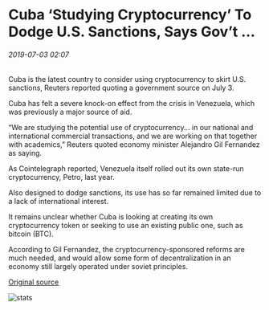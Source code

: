 # Cuba ‘Studying Cryptocurrency’ To Dodge U.S. Sanctions, Says Gov’t ...

###### 2019-07-03 02:07

Cuba is the latest country to consider using cryptocurrency to skirt U.S. sanctions, Reuters reported quoting a government source on July 3.

Cuba has felt a severe knock-on effect from the crisis in Venezuela, which was previously a major source of aid.

“We are studying the potential use of cryptocurrency... in our national and international commercial transactions, and we are working on that together with academics,” Reuters quoted economy minister Alejandro Gil Fernandez as saying.

As Cointelegraph reported, Venezuela itself rolled out its own state-run cryptocurrency, Petro, last year.

Also designed to dodge sanctions, its use has so far remained limited due to a lack of international interest.

It remains unclear whether Cuba is looking at creating its own cryptocurrency token or seeking to use an existing public one, such as bitcoin (BTC).

According to Gil Fernandez, the cryptocurrency-sponsored reforms are much needed, and would allow some form of decentralization in an economy still largely operated under soviet principles.

[Original source](https://cointelegraph.com/news/cuba-studying-cryptocurrency-to-dodge-us-sanctions-says-govt)

![stats](https://c.statcounter.com/11760860/0/a89fa40b/1/ "stats")
